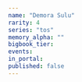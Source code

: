 ```yaml
---
name: "Demora Sulu"
rarity: 4
series: "tos"
memory_alpha: ""
bigbook_tier:
events:
in_portal:
published: false
---
```

